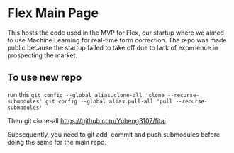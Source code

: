 # Flex Main Page
This hosts the code used in the MVP for Flex, our startup where we aimed to use Machine Learning for real-time form correction. The repo was made public because the startup failed to take off due to lack of experience in prospecting the market.
## To use new repo

run this `git config --global alias.clone-all 'clone --recurse-submodules'
git config --global alias.pull-all 'pull --recurse-submodules'`

Then git clone-all https://github.com/Yuheng3107/fitai

Subsequently, you need to git add, commit and push submodules before doing the same for the main repo.
